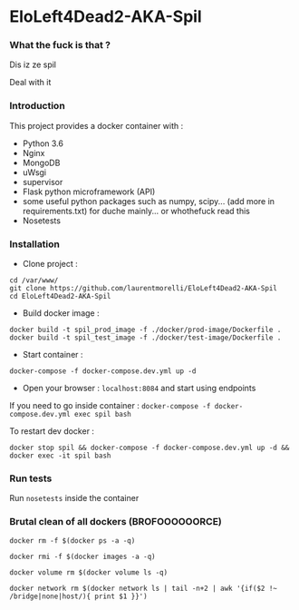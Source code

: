 # EloLeft4Dead2-AKA-Spil


### What the fuck is that ?

Dis iz ze spil

Deal with it

### Introduction
This project provides a docker container with :

- Python 3.6
- Nginx
- MongoDB
- uWsgi
- supervisor
- Flask python microframework (API)
- some useful python packages such as numpy, scipy... (add more in requirements.txt) for duche mainly... or whothefuck read this 
- Nosetests

### Installation

- Clone project :
```
cd /var/www/
git clone https://github.com/laurentmorelli/EloLeft4Dead2-AKA-Spil
cd EloLeft4Dead2-AKA-Spil
```
- Build docker image :
```
docker build -t spil_prod_image -f ./docker/prod-image/Dockerfile .
docker build -t spil_test_image -f ./docker/test-image/Dockerfile .
```
- Start container : 
```
docker-compose -f docker-compose.dev.yml up -d
```
- Open your browser : `localhost:8084` and start using endpoints

If you need to go inside container : `docker-compose -f docker-compose.dev.yml exec spil bash`

To restart dev docker : 
```
docker stop spil && docker-compose -f docker-compose.dev.yml up -d && docker exec -it spil bash
```

### Run tests

Run `nosetests` inside the container

### Brutal clean of all dockers (BROFOOOOOORCE)

```
docker rm -f $(docker ps -a -q)

docker rmi -f $(docker images -a -q)

docker volume rm $(docker volume ls -q)

docker network rm $(docker network ls | tail -n+2 | awk '{if($2 !~ /bridge|none|host/){ print $1 }}')
```
